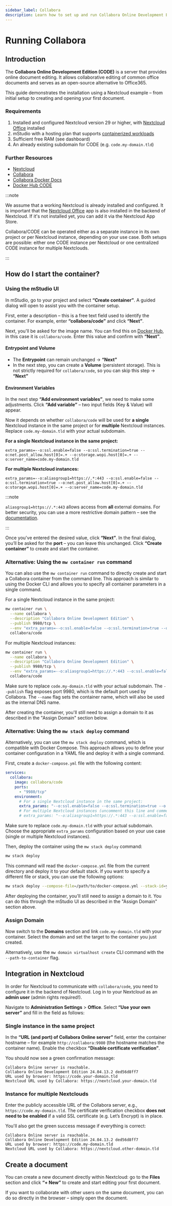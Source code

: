 ```yaml
---
sidebar_label: Collabora
description: Learn how to set up and run Collabora Online Development Edition (CODE) with Nextcloud for collaborative document editing
---
```


# Running Collabora

## Introduction

The **Collabora Online Development Edition (CODE)** is a server that provides online document editing. It allows collaborative editing of common office documents and serves as an open-source alternative to Office365.

This guide demonstrates the installation using a Nextcloud example – from initial setup to creating and opening your first document.

### Requirements

1. Installed and configured Nextcloud version 29 or higher, with [Nextcloud Office](https://apps.nextcloud.com/apps/richdocuments) installed
2. mStudio with a hosting plan that supports [containerized workloads](/docs/v2/platform/workloads/containers)
3. Sufficient free RAM (see dashboard)
4. An already existing subdomain for CODE (e.g. `code.my-domain.tld`)

### Further Resources

- [Nextcloud](https://nextcloud.com/)
- [Collabora](https://www.collaboraonline.com/de/code/)
- [Collabora Docker Docs](https://sdk.collaboraonline.com/docs/installation/CODE_Docker_image.html#how-to-grab-the-code-image-from-docker-image)
- [Docker Hub CODE](https://hub.docker.com/r/collabora/code)

:::note

We assume that a working Nextcloud is already installed and configured. It is important that the [Nextcloud Office](https://apps.nextcloud.com/apps/richdocuments) app is also installed in the backend of Nextcloud. If it's not installed yet, you can add it via the Nextcloud App Store.

Collabora/CODE can be operated either as a separate instance in its own project or per Nextcloud instance, depending on your use case. Both setups are possible: either one CODE instance per Nextcloud or one centralized CODE instance for multiple Nextclouds.

:::

## How do I start the container?

### Using the mStudio UI

In mStudio, go to your project and select **“Create container”**. A guided dialog will open to assist you with the container setup.

First, enter a description – this is a free text field used to identify the container. For example, enter **“collabora/code”** and click **“Next”**.

Next, you'll be asked for the image name. You can find this on [Docker Hub](https://hub.docker.com/r/collabora/code), in this case it is `collabora/code`. Enter this value and confirm with **“Next”**.

#### Entrypoint and Volume

- The **Entrypoint** can remain unchanged → **“Next”**
- In the next step, you can create a **Volume** (persistent storage). This is not strictly required for `collabora/code`, so you can skip this step → **“Next”**

#### Environment Variables

In the next step **“Add environment variables”**, we need to make some adjustments. Click **“Add variable”** – two input fields (Key & Value) will appear.

Now it depends on whether `collabora/code` will be used for **a single** Nextcloud instance in the same project or for **multiple** Nextcloud instances. Replace `code.my-domain.tld` with your actual subdomain.

**For a single Nextcloud instance in the same project:**

```
extra_params=--o:ssl.enable=false --o:ssl.termination=true --o:net.post_allow.host[0]=.+ --o:storage.wopi.host[0]=.+ --o:server_name=code.my-domain.tld
```

**For multiple Nextcloud instances:**

```
extra_params=--o:aliasgroup1=https://.*:443 --o:ssl.enable=false --o:ssl.termination=true --o:net.post_allow.host[0]=.+ --o:storage.wopi.host[0]=.+ --o:server_name=code.my-domain.tld
```

:::note

`aliasgroup1=https://.*:443` allows access from **all** external domains. For better security, you can use a more restrictive domain pattern – see the [documentation](https://sdk.collaboraonline.com/docs/installation/CODE_Docker_image.html#how-to-grab-the-code-image-from-docker-image).

:::

Once you've entered the desired value, click **“Next”**. In the final dialog, you’ll be asked for the **port** – you can leave this unchanged. Click **“Create container”** to create and start the container.

### Alternative: Using the `mw container run` command

You can also use the `mw container run` command to directly create and start a Collabora container from the command line. This approach is similar to using the Docker CLI and allows you to specify all container parameters in a single command.

For a single Nextcloud instance in the same project:

```bash
mw container run \
  --name collabora \
  --description "Collabora Online Development Edition" \
  --publish 9980/tcp \
  --env "extra_params=--o:ssl.enable=false --o:ssl.termination=true --o:net.post_allow.host[0]=.+ --o:storage.wopi.host[0]=.+ --o:server_name=code.my-domain.tld" \
  collabora/code
```

For multiple Nextcloud instances:

```bash
mw container run \
  --name collabora \
  --description "Collabora Online Development Edition" \
  --publish 9980/tcp \
  --env "extra_params=--o:aliasgroup1=https://.*:443 --o:ssl.enable=false --o:ssl.termination=true --o:net.post_allow.host[0]=.+ --o:storage.wopi.host[0]=.+ --o:server_name=code.my-domain.tld" \
  collabora/code
```

Make sure to replace `code.my-domain.tld` with your actual subdomain. The `--publish` flag exposes port 9980, which is the default port used by Collabora. The `--name` flag sets the container name, which will also be used as the internal DNS name.

After creating the container, you'll still need to assign a domain to it as described in the "Assign Domain" section below.

### Alternative: Using the `mw stack deploy` command

Alternatively, you can use the `mw stack deploy` command, which is compatible with Docker Compose. This approach allows you to define your container configuration in a YAML file and deploy it with a single command.

First, create a `docker-compose.yml` file with the following content:

```yaml
services:
  collabora:
    image: collabora/code
    ports:
      - "9980/tcp"
    environment:
      # For a single Nextcloud instance in the same project:
      extra_params: "--o:ssl.enable=false --o:ssl.termination=true --o:net.post_allow.host[0]=.+ --o:storage.wopi.host[0]=.+ --o:server_name=code.my-domain.tld"
      # For multiple Nextcloud instances (uncomment this line and comment the line above):
      # extra_params: "--o:aliasgroup1=https://.*:443 --o:ssl.enable=false --o:ssl.termination=true --o:net.post_allow.host[0]=.+ --o:storage.wopi.host[0]=.+ --o:server_name=code.my-domain.tld"
```

Make sure to replace `code.my-domain.tld` with your actual subdomain. Choose the appropriate `extra_params` configuration based on your use case (single or multiple Nextcloud instances).

Then, deploy the container using the `mw stack deploy` command:

```bash
mw stack deploy
```

This command will read the `docker-compose.yml` file from the current directory and deploy it to your default stack. If you want to specify a different file or stack, you can use the following options:

```bash
mw stack deploy --compose-file=/path/to/docker-compose.yml --stack-id=your-stack-id
```

After deploying the container, you'll still need to assign a domain to it. You can do this through the mStudio UI as described in the "Assign Domain" section above.

### Assign Domain

Now switch to the **Domains** section and link `code.my-domain.tld` with your container. Select the domain and set the target to the container you just created.

Alternatively, use the `mw domain virtualhost create` CLI command with the `--path-to-container` flag.

## Integration in Nextcloud

In order for Nextcloud to communicate with `collabora/code`, you need to configure it in the backend of Nextcloud. Log in to your Nextcloud as an **admin user** (admin rights required!).

Navigate to **Administration Settings** > **Office**. Select **“Use your own server”** and fill in the field as follows:

### Single instance in the same project

In the **“URL (and port) of Collabora Online server”** field, enter the container hostname – for example `http://collabora:9980` (the hostname matches the container name). Enable the checkbox **“Disable certificate verification”**.

You should now see a green confirmation message:

```
Collabora Online server is reachable.
Collabora Online Development Edition 24.04.13.2 ded56d8ff7
URL used by browser: https://code.your-domain.tld
Nextcloud URL used by Collabora: https://nextcloud.your-domain.tld
```

### Instance for multiple Nextclouds

Enter the publicly accessible URL of the Collabora server, e.g., `https://code.my-domain.tld`. The certificate verification checkbox **does not need to be enabled** if a valid SSL certificate (e.g. Let’s Encrypt) is in place.

You'll also get the green success message if everything is correct:

```
Collabora Online server is reachable.
Collabora Online Development Edition 24.04.13.2 ded56d8ff7
URL used by browser: https://code.my-domain.tld
Nextcloud URL used by Collabora: https://nextcloud.other-domain.tld
```

## Create a document

You can create a new document directly within Nextcloud: go to the **Files** section and click **“+ New”** to create and start editing your first document.

If you want to collaborate with other users on the same document, you can do so directly in the browser – simply open the document.
